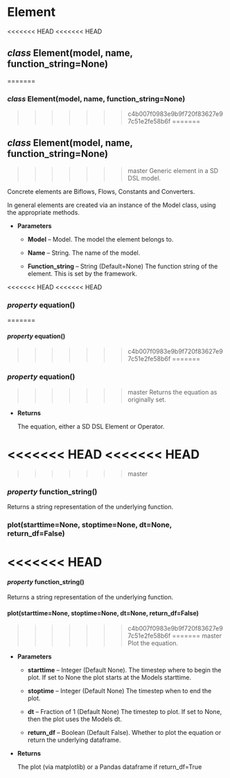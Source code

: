 # Element


<<<<<<< HEAD
<<<<<<< HEAD
## _class_ Element(model, name, function_string=None)
=======
### _class_ Element(model, name, function_string=None)
>>>>>>> c4b007f0983e9b9f720f83627e97c51e2fe58b6f
=======
## _class_ Element(model, name, function_string=None)
>>>>>>> master
Generic element in a SD DSL model.

Concrete elements are Biflows, Flows, Constants and Converters.

In general elements are created via an instance of the Model class, using the appropriate methods.


* **Parameters**

    
    * **Model** – Model.
    The model the element belongs to.


    * **Name** – String.
    The name of the model.


    * **Function_string** – String (Default=None)
    The function string of the element. This is set by the framework.



<<<<<<< HEAD
<<<<<<< HEAD
### _property_ equation()
=======
#### _property_ equation()
>>>>>>> c4b007f0983e9b9f720f83627e97c51e2fe58b6f
=======
### _property_ equation()
>>>>>>> master
Returns the equation as originally set.


* **Returns**

    The equation, either a SD DSL Element or Operator.

<<<<<<< HEAD
<<<<<<< HEAD
=======
>>>>>>> master
### _property_ function_string()
Returns a string representation of the underlying function.


### plot(starttime=None, stoptime=None, dt=None, return_df=False)
<<<<<<< HEAD
=======


#### _property_ function_string()
Returns a string representation of the underlying function.


#### plot(starttime=None, stoptime=None, dt=None, return_df=False)
>>>>>>> c4b007f0983e9b9f720f83627e97c51e2fe58b6f
=======
>>>>>>> master
Plot the equation.


* **Parameters**

    
    * **starttime** – Integer (Default None).
    The timestep where to begin the plot. If set to None the plot starts at the Models starttime.


    * **stoptime** – Integer (Default None)
    The timestep when to end the plot.


    * **dt** – Fraction of 1 (Default None)
    The timestep to plot. If set to None, then the plot uses the Models dt.


    * **return_df** – Boolean (Default False).
    Whether to plot the equation or return the underlying dataframe.



* **Returns**

    The plot (via matplotlib) or a Pandas dataframe if return_df=True

